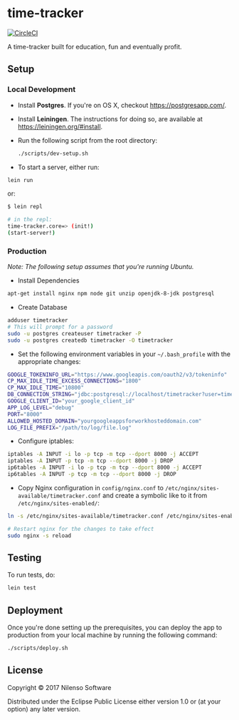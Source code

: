 # time-tracker

[![CircleCI](https://circleci.com/gh/nilenso/time-tracker/tree/master.svg?style=svg)](https://circleci.com/gh/nilenso/time-tracker/tree/master)

A time-tracker built for education, fun and eventually profit.

## Setup 

### Local Development

- Install **Postgres**. If you're on OS X, checkout https://postgresapp.com/.

- Install **Leiningen**. The instructions for doing so, are available at https://leiningen.org/#install.

- Run the following script from the root directory:

  ```bash
  ./scripts/dev-setup.sh
  ```

- To start a server, either run:

```bash
lein run
```

or:

```bash
$ lein repl

# in the repl:
time-tracker.core=> (init!)
(start-server!)
```

### Production

*Note: The following setup assumes that you're running Ubuntu.*

- Install Dependencies

``` bash
apt-get install nginx npm node git unzip openjdk-8-jdk postgresql
```

- Create Database

``` bash
adduser timetracker
# This will prompt for a password
sudo -u postgres createuser timetracker -P
sudo -u postgres createdb timetracker -O timetracker
```

- Set the following environment variables in your `~/.bash_profile` with the appropriate changes:

``` bash
GOOGLE_TOKENINFO_URL="https://www.googleapis.com/oauth2/v3/tokeninfo"
CP_MAX_IDLE_TIME_EXCESS_CONNECTIONS="1800"
CP_MAX_IDLE_TIME="10800"
DB_CONNECTION_STRING="jdbc:postgresql://localhost/timetracker?user=timetracker&password=your_password_if_any"
GOOGLE_CLIENT_ID="your_google_client_id"
APP_LOG_LEVEL="debug"
PORT="8000"
ALLOWED_HOSTED_DOMAIN="yourgoogleappsforworkhosteddomain.com"
LOG_FILE_PREFIX="/path/to/log/file.log"
```

- Configure iptables:

``` bash
iptables -A INPUT -i lo -p tcp -m tcp --dport 8000 -j ACCEPT
iptables -A INPUT -p tcp -m tcp --dport 8000 -j DROP
ip6tables -A INPUT -i lo -p tcp -m tcp --dport 8000 -j ACCEPT
ip6tables -A INPUT -p tcp -m tcp --dport 8000 -j DROP
```

- Copy Nginx configuration in `config/nginx.conf` to `/etc/nginx/sites-available/timetracker.conf` and create a symbolic like to it from `/etc/nginx/sites-enabled/`:

```bash
ln -s /etc/nginx/sites-available/timetracker.conf /etc/nginx/sites-enabled/timetracker.conf

# Restart nginx for the changes to take effect
sudo nginx -s reload
```

## Testing

To run tests, do:

```bash
lein test
```

## Deployment

Once you're done setting up the prerequisites, you can deploy the app to production from your local machine by running the following command:

``` bash
./scripts/deploy.sh
```

## License

Copyright © 2017 Nilenso Software

Distributed under the Eclipse Public License either version 1.0 or (at
your option) any later version.
